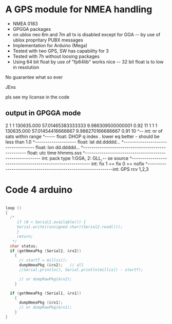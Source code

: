 # A GPS module for NMEA handling

- NMEA 0183
- GPGGA packages
- on ublox neo 6m and 7m all tx is disabled except for GGA 
-- by use of ublox propritary PUBX messages
- Implementation for Arduino (Mega)
- Tested with two GPS, SW has capability for 3
- Tested with 7h without loosing packages
- Using 64 bit float by use of "fp64lib" works nice
-- 32 bit float is to low in resolution


No guarantee what so ever


JEns

pls see my license in the code


## output in GPGGA mode

2 1 1 130635.000 57.01465383333333 9.986309500000001 0.92 11 
1 1 1 130635.000 57.01454416666667 9.986270166666667 0.91 10 
                                                          ^-- int:   nr of sats within range
                                                       ^----- float: DHOP q index . lower eq better -  should be less than 1.0
                                        ^-------------------- float: lat dd.ddddd...
                         ^----------------------------------- float: lon dd.ddddd...
          ^-------------------------------------------------- float: utc time  hhmms.sss
    ^-------------------------------------------------------- int:   pack type  1:GGA, 2: GLL,-- se source
  ^---------------------------------------------------------- int:  fix  1 == fix  0 == nofix
^-------------------------------------------------------------int:  GPS rcv 1,2,3    

# Code 4 arduino

``` C

loop ()
{
  /*
     if (0 < Serial2.available()) {
     Serial.write((unsigned char)(Serial2.read()));
     }
     return;
   */
  char status;
  if (getNmeaPkg (Serial2, &rx2))
    {
      // startT = millis();
      dumpNmeaPkg (&rx2);	// all
      //Serial.println(), Serial.println(millis() - startT);

      // or dumpRawPkg(&rx2);
    }

  if (getNmeaPkg (Serial1, &rx1))
    {
      dumpNmeaPkg (&rx1);
      // or dumpRawPkg(&rx1);
    }
}
```
